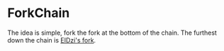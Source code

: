 # ForkChain
The idea is simple, fork the fork at the bottom of the chain. The furthest down the chain is [EIDzi's fork](https://github.com/EIDzi/ForkChain).
